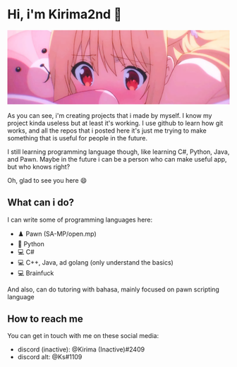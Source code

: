 # Hi, i'm Kirima2nd 👋
![](img/banner.png)

As you can see, i'm creating projects that i made by myself. I know my project kinda useless but at least it's working. I use github to learn how git works, and all the repos that i posted here it's just me trying to make something that is useful for people in the future.

I still learning programming language though, like learning C#, Python, Java, and Pawn. Maybe in the future i can be a person who can make useful app, but who knows right?

Oh, glad to see you here 😄

## What can i do?

I can write some of programming languages here:
* ♟️ Pawn (SA-MP/open.mp)
* 🐍 Python
* 💻 C#
* 💻 C++, Java, ad golang (only understand the basics)
* :computer: Brainfuck

And also, can do tutoring with bahasa, mainly focused on pawn scripting language


## How to reach me
You can get in touch with me on these social media:

* discord (inactive): @Kirima (Inactive)#2409
* discord alt: @Ks#1109
